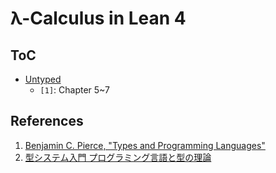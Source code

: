 # λ-Calculus in Lean 4

## ToC

- [Untyped](./Lambda/Untyped)
  - `[1]`: Chapter 5~7

## References

1. [Benjamin C. Pierce, "Types and Programming Languages"](https://www.cis.upenn.edu/~bcpierce/tapl/)
1. [型システム入門 プログラミング言語と型の理論](https://www.ohmsha.co.jp/book/9784274069116/)
